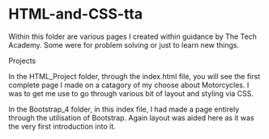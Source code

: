 # HTML-and-CSS-tta

Within this folder are various pages I created within guidance by The Tech Academy. 
Some were for problem solving or just to learn new things.

Projects

In the HTML_Project folder, through the index.html file, you will see the first complete page I made on a catagory of my choose about Motorcycles.
I was to get me use to go through various bit of layout and styling via CSS.

In the Bootstrap_4 folder, in this index file, I had made a page entirely through the utilisation of Bootstrap. Again layout was aided here as it was the very first introduction into it.


